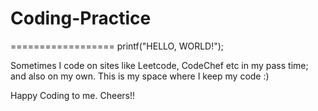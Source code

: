 # Coding-Practice
==================
printf("HELLO, WORLD!");

Sometimes I code on sites like Leetcode, CodeChef etc in my pass time; and also on my own.
This is my space where I keep my code :)

Happy Coding to me. Cheers!!
